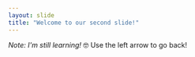 ```yaml
---
layout: slide
title: "Welcome to our second slide!"
---
```

*Note: I'm still learning!* :nerd_face: 
Use the left arrow to go back!
